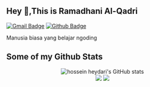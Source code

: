 ## Hey 👋,This is Ramadhani Al-Qadri
[![Gmail Badge](https://img.shields.io/badge/-yansaputra675@gmail.com-c14438?style=flat&logo=Gmail&logoColor=white&link=mailto:yansaputra675@gmail.com)](mailto:yansaputra675@gmail.com) [![Github Badge](https://img.shields.io/badge/-YnaStpra-grey?style=flat&logo=github&logoColor=white&link=https://github.com/YnaStpra/)](https://www.github.com/YnaStpra/) <p align='left'>Manusia biasa yang belajar ngoding</p>


## Some of my Github Stats
<!-- <p align=left> <img src=https://komarev.com/ghpvc/?username=YnaStpra alt=YnaStpra /> </p>

[![Github stats](https://github-readme-stats.vercel.app/api?username=ynastpra&show_icons=true&include_all_commits=true)](https://github.com/ynastpra/github-readme-stats)
[![Top Langs](https://github-readme-stats.vercel.app/api/top-langs/?username=ynastpra&layout=compact)](https://github.com/ynastpra/github-readme-stats) -->

<p align="center">
  <img src="https://github-readme-stats.vercel.app/api?username=ynastpra&show_icons=true&include_all_commits=true&theme=monokai" alt="hossein heydari's GitHub stats" /><br />
  <img src="https://github-readme-streak-stats.herokuapp.com/?user=ynastpra&theme=monokai"/>
  <img src="https://github-readme-stats.vercel.app/api/top-langs/?username=ynastpra&layout=compact&theme=monokai&langs_count=12"/><br />
</p>
